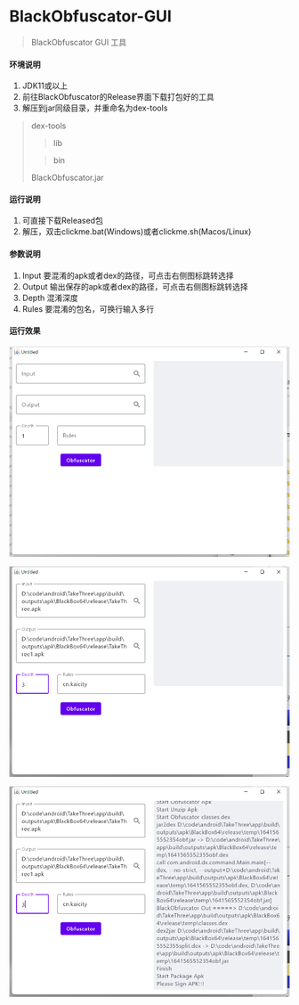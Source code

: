 # BlackObfuscator-GUI

> BlackObfuscator GUI 工具

#### 环境说明
1. JDK11或以上
2. 前往BlackObfuscator的Release界面下载打包好的工具
3. 解压到jar同级目录，并重命名为dex-tools
>dex-tools
> > lib
>
> > bin
>
> BlackObfuscator.jar


#### 运行说明
1. 可直接下载Released包
2. 解压，双击clickme.bat(Windows)或者clickme.sh(Macos/Linux)

#### 参数说明
1. Input 要混淆的apk或者dex的路径，可点击右侧图标跳转选择
2. Output 输出保存的apk或者dex的路径，可点击右侧图标跳转选择
3. Depth 混淆深度
4. Rules 要混淆的包名，可换行输入多行

#### 运行效果



![](images/image1.png)

![](images/image2.png)



![](images/image3.png)
